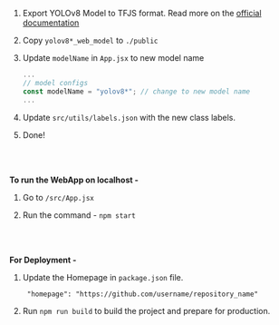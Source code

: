 1. Export YOLOv8 Model to TFJS format. Read more on the [official documentation](https://docs.ultralytics.com/tasks/detection/#export)

2. Copy `yolov8*_web_model` to `./public`
   
3. Update `modelName` in `App.jsx` to new model name
   ```jsx
   ...
   // model configs
   const modelName = "yolov8*"; // change to new model name
   ...
   ```
4. Update `src/utils/labels.json` with the new class labels.
   
5. Done!

<br>
<br>

**To run the WebApp on localhost -**

1. Go to `/src/App.jsx`

2. Run the command - `npm start`

<br>
<br>

**For Deployment -**

1. Update the Homepage in `package.json` file.

   ```
    "homepage": "https://github.com/username/repository_name"
   ```

2. Run `npm run build` to build the project and prepare for production.
